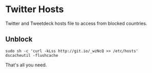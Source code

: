 Twitter Hosts
=============

Twitter and Tweetdeck hosts file to access from blocked countries.

## Unblock

    sudo sh -c 'curl -kLss http://git.io/_wzNcQ >> /etc/hosts'
    dscacheutil -flushcache
    
That's all you need.
